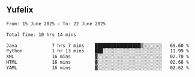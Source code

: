 ## Yufelix

<!--START_SECTION:waka-->

```txt
From: 15 June 2025 - To: 22 June 2025

Total Time: 10 hrs 14 mins

Java             7 hrs 7 mins    █████████████████▒░░░░░░░   69.60 %
Python           1 hr 13 mins    ███░░░░░░░░░░░░░░░░░░░░░░   11.99 %
XML              16 mins         ▓░░░░░░░░░░░░░░░░░░░░░░░░   02.70 %
HTML             16 mins         ▓░░░░░░░░░░░░░░░░░░░░░░░░   02.68 %
YAML             16 mins         ▓░░░░░░░░░░░░░░░░░░░░░░░░   02.62 %
```

<!--END_SECTION:waka-->

